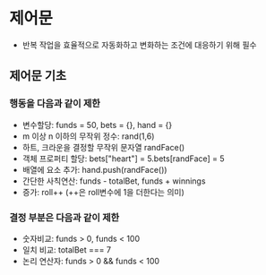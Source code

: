 # 제어문

* 반복 작업을 효율적으로 자동화하고 변화하는 조건에 대응하기 위해 필수

## 제어문 기초

### 행동을 다음과 같이 제한

* 변수할당: funds = 50, bets = {}, hand = {}
* m 이상 n 이하의 무작위 정수: rand(1,6)
* 하트, 크라운을 결정할 무작위 문자열 randFace()
* 객체 프로퍼티 할당: bets["heart"] = 5.bets[randFace] = 5
* 배열에 요소 추가: hand.push(randFace())
* 간단한 사칙연산: funds - totalBet, funds + winnings
* 증가: roll++ (++은 roll변수에 1을 더한다는 의미)

### 결정 부분은 다음과 같이 제한

* 숫자비교: funds > 0, funds < 100
* 일치 비교: totalBet === 7
* 논리 연산자: funds > 0 && funds < 100